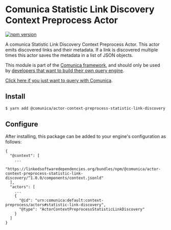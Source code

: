 # Comunica Statistic Link Discovery Context Preprocess Actor

[![npm version](https://badge.fury.io/js/%40comunica%2Factor-context-preprocess-statistic-link-discovery.svg)](https://www.npmjs.com/package/@comunica/actor-context-preprocess-statistic-link-discovery)

A comunica Statistic Link Discovery Context Preprocess Actor. This actor emits discovered links and their metadata. If a link is discovered multiple times this actor saves the metadata in a list of JSON objects.

This module is part of the [Comunica framework](https://github.com/comunica/comunica),
and should only be used by [developers that want to build their own query engine](https://comunica.dev/docs/modify/).

[Click here if you just want to query with Comunica](https://comunica.dev/docs/query/).

## Install

```bash
$ yarn add @comunica/actor-context-preprocess-statistic-link-discovery
```

## Configure

After installing, this package can be added to your engine's configuration as follows:
```text
{
  "@context": [
    ...
    "https://linkedsoftwaredependencies.org/bundles/npm/@comunica/actor-context-preprocess-statistic-link-discovery/^1.0.0/components/context.jsonld"
  ],
  "actors": [
    ...
    {
      "@id": "urn:comunica:default:context-preprocess/actors#statistic-link-discovery",
      "@type": "ActorContextPreprocessStatisticLinkDiscovery"
    }
  ]
}
```
